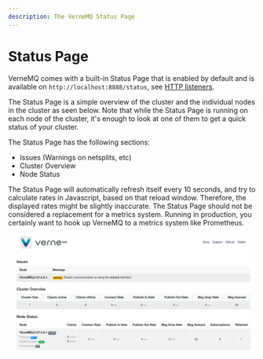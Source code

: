 ```yaml
---
description: The VerneMQ Status Page
---
```


# Status Page

VerneMQ comes with a built-in Status Page that is enabled by default and is available on `http://localhost:8888/status`, see [HTTP listeners](../configuring-vernemq/http-listeners.md).

The Status Page is a simple overview of the cluster and the individual nodes in the cluster as seen below. Note that while the Status Page is running on each node of the cluster, it's enough to look at one of them to get a quick status of your cluster.

The Status Page has the following sections:

- Issues (Warnings on netsplits, etc)
- Cluster Overview
- Node Status

The Status Page will automatically refresh itself every 10 seconds, and try to calculate rates in Javascript, based on that reload window. Therefore, the displayed rates might be slightly inaccurate.
The Status Page should not be considered a replacement for a metrics system. Running in production, you certainly want to hook up VerneMQ to a metrics system like Prometheus.

![](../.gitbook/assets/vernemq_status_page.png)

